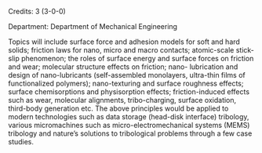 Credits: 3 (3-0-0)

Department: Department of Mechanical Engineering

Topics will include surface force and adhesion models for soft and hard solids; friction laws for nano, micro and macro contacts; atomic-scale stick-slip phenomenon; the roles of surface energy and surface forces on friction and wear; molecular structure effects on friction; nano- lubrication and design of nano-lubricants (self-assembled monolayers, ultra-thin films of functionalized polymers); nano-texturing and surface roughness effects; surface chemisorptions and physisorption effects; friction-induced effects such as wear, molecular alignments, tribo-charging, surface oxidation, third-body generation etc. The above principles would be applied to modern technologies such as data storage (head-disk interface) tribology, various micromachines such as micro-electromechanical systems (MEMS) tribology and nature’s solutions to tribological problems through a few case studies.